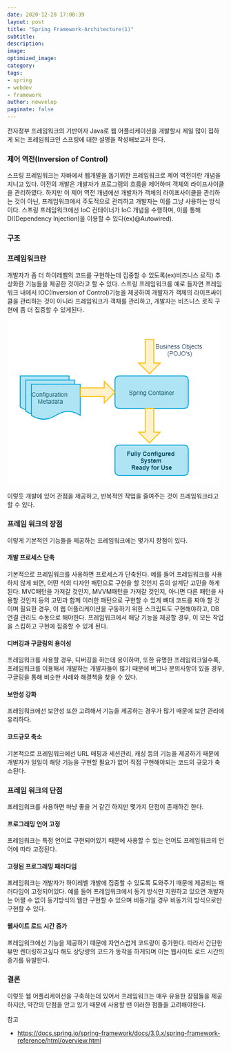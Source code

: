 ```yaml
---
date: 2020-12-28 17:00:39
layout: post
title: "Spring Framework-Architecture(1)"
subtitle:
description:
image:
optimized_image:
category:
tags:
- spring
- webdev
- framework
author: newvelop
paginate: false
---
```

전자정부 프레임워크의 기반이자 Java로 웹 어플리케이션을 개발할시 제일 많이 접하게 되는 프레임워크인 스프링에 대한 설명을 작성해보고자 한다.

### 제어 역전(Inversion of Control)
스프링 프레임워크는 자바에서 웹개발을 돕기위한 프레임워크로 제어 역전이란 개념을 지니고 있다. 이전의 개발은 개발자가 프로그램의 흐름을 제어하며 객체의 라이프사이클을 관리하였다. 하지만 이 제어 역전 개념에선 개발자가 객체의 라이프사이클을 관리하는 것이 아닌, 프레임워크에서 주도적으로 관리하고 개발자는 이를 그냥 사용하는 방식이다. 스프링 프레임워크에선 IoC 컨테이너가 IoC 개념을 수행하며, 이를 통해 DI(Dependency Injection)을 이용할 수 있다(ex)@Autowired).

### 구조


### 프레임워크란
개발자가 좀 더 하이레벨의 코드를 구현하는데 집중할 수 있도록(ex)비즈니스 로직) 추상화한 기능들을 제공한 것이라고 할 수 있다.
스프링 프레임워크를 예로 들자면 프레임워크 내에서 IOC(Inversion of Control)기능을 제공하여 개발자가 객체의 라이프싸이클을 관리하는 것이 아니라
프레임워크가 객체를 관리하고, 개발자는 비즈니스 로직 구현에 좀 더 집중할 수 있게된다.

![screensh](../assets/img/2020-12-28-Web-Framework---Pros-and-Cons/spring-ioc.png)

이렇듯 개발에 있어 관점을 제공하고, 반복적인 작업을 줄여주는 것이 프레임워크라고 할 수 있다.

### 프레임 워크의 장점
이렇게 기본적인 기능들을 제공하는 프레임워크에는 몇가지 장점이 있다.
#### 개발 프로세스 단축
기본적으로 프레임워크를 사용하면 프로세스가 단축된다. 예를 들어 프레임워크를 사용하지 않게 되면, 어떤 식의 디자인 패턴으로 구현을 할 것인지 등의 설계단 고민을 하게된다.
MVC패턴을 가져갈 것인지, MVVM패턴을 가져갈 것인지, 아니면 다른 패턴을 사용할 것인지 등의 고민과 함께 이러한 패턴으로 구현할 수 있게 뼈대 코드를 짜야 할 것이며 필요한
경우, 이 웹 어플리케이션을 구동하기 위한 스크립트도 구현해야하고, DB 연결 관리도 수동으로 해야한다. 프레임워크에서 해당 기능을 제공할 경우, 이 모든 작업을 스킵하고
구현에 집중할 수 있게 된다.
#### 디버깅과 구글링의 용이성
프레임워크를 사용할 경우, 디버깅을 하는데 용이하며, 또한 유명한 프레임워크일수록, 프레임워크를 이용해서 개발하는 개발자들이 많기 때문에 버그나 문의사항이 있을 경우, 
구글링을 통해 비슷한 사례와 해결책을 찾을 수 있다.
#### 보안성 강화
프레임워크에선 보안성 또한 고려해서 기능을 제공하는 경우가 많기 때문에 보안 관리에 유리하다.
#### 코드규모 축소
기본적으로 프레임워크에선 URL 매핑과 세션관리, 캐싱 등의 기능을 제공하기 때문에 개발자가 일일이 해당 기능을 구현할 필요가 없어 직접 구현해야되는 코드의 규모가 축소된다.

### 프레임 워크의 단점
프레임워크를 사용하면 마냥 좋을 거 같긴 하지만 몇가지 단점이 존재하긴 한다.
#### 프로그래밍 언어 고정
프레임워크는 특정 언어로 구현되어있기 때문에 사용할 수 있는 언어도 프레임워크의 언어에 따라 고정된다.
#### 고정된 프로그래밍 패러다임
프레임워크는 개발자가 하이레벨 개발에 집중할 수 있도록 도와주기 때문에 제공되는 패러다임이 고정되어있다. 예를 들어 프레임워크에서 동기 방식만 지원하고 있으면 개발자는
어쩔 수 없이 동기방식의 웹만 구현할 수 있으며 비동기일 경우 비동기의 방식으로만 구현할 수 있다.
#### 웹사이트 로드 시간 증가
프레임워크에선 기능을 제공하기 때문에 자연스럽게 코드량이 증가한다. 따라서 간단한 뷰만 렌더링하고싶다 해도 상당량의 코드가 동작을 하게되며 이는 웹사이트 로드 시간의
증가를 유발한다.

### 결론
이렇듯 웹 어플리케이션을 구축하는데 있어서 프레임워크는 매우 유용한 장점들을 제공하지만, 약간의 단점을 안고 있기 때문에 사용할 땐 이러한 점들을 고려해야한다.

참고
- https://docs.spring.io/spring-framework/docs/3.0.x/spring-framework-reference/html/overview.html
